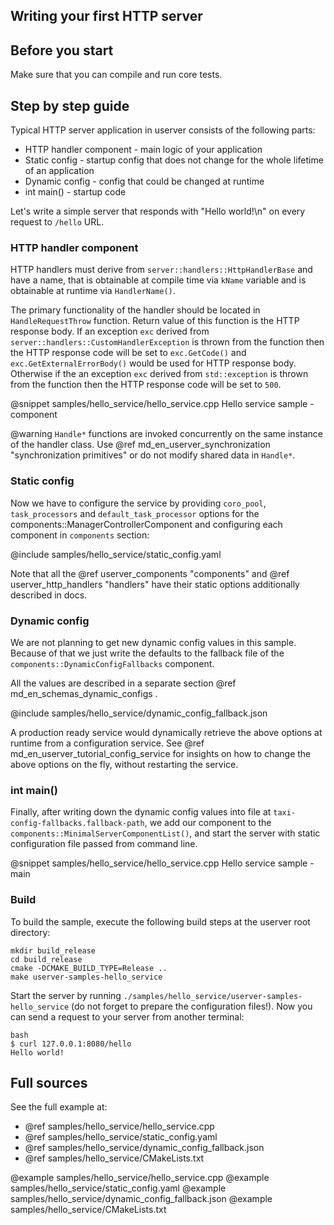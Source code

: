## Writing your first HTTP server

## Before you start

Make sure that you can compile and run core tests.

## Step by step guide

Typical HTTP server application in userver consists of the following parts:
* HTTP handler component - main logic of your application
* Static config - startup config that does not change for the whole lifetime of an application
* Dynamic config - config that could be changed at runtime
* int main() - startup code

Let's write a simple server that responds with "Hello world!\n" on every request to `/hello` URL.

### HTTP handler component

HTTP handlers must derive from `server::handlers::HttpHandlerBase` and have a name, that 
is obtainable at compile time via `kName` variable and is obtainable at runtime via `HandlerName()`.

The primary functionality of the handler should be located in `HandleRequestThrow` function.
Return value of this function is the HTTP response body. If an exception `exc` derived from
`server::handlers::CustomHandlerException` is thrown from the function then the
HTTP response code will be set to `exc.GetCode()` and `exc.GetExternalErrorBody()`
would be used for HTTP response body. Otherwise if the an exception `exc` derived from
`std::exception` is thrown from the function then the
HTTP response code will be set to `500`.

@snippet samples/hello_service/hello_service.cpp  Hello service sample - component

@warning `Handle*` functions are invoked concurrently on the same instance of the handler class. Use @ref md_en_userver_synchronization "synchronization primitives" or do not modify shared data in `Handle*`.


### Static config

Now we have to configure the service by providing `coro_pool`, `task_processors` and `default_task_processor` options for the components::ManagerControllerComponent and
configuring each component in `components` section:

@include samples/hello_service/static_config.yaml

Note that all the @ref userver_components "components" and @ref userver_http_handlers "handlers" have their static options additionally described in docs.

### Dynamic config

We are not planning to get new dynamic config values in this sample. Because of
that we just write the defaults to the fallback file of
the `components::DynamicConfigFallbacks` component.

All the values are described in a separate section @ref md_en_schemas_dynamic_configs .

@include samples/hello_service/dynamic_config_fallback.json

A production ready service would dynamically retrieve the above options at runtime from a configuration service. See
@ref md_en_userver_tutorial_config_service for insights on how to change the
above options on the fly, without restarting the service.


### int main()

Finally, after writing down the dynamic config values into file at `taxi-config-fallbacks.fallback-path`, we
add our component to the `components::MinimalServerComponentList()`,
and start the server with static configuration file passed from command line.

@snippet samples/hello_service/hello_service.cpp  Hello service sample - main

### Build
To build the sample, execute the following build steps at the userver root directory:
```
mkdir build_release
cd build_release
cmake -DCMAKE_BUILD_TYPE=Release ..
make userver-samples-hello_service
```

Start the server by running `./samples/hello_service/userver-samples-hello_service`
(do not forget to prepare the configuration files!).
Now you can send a request to your server from another terminal:
```
bash
$ curl 127.0.0.1:8080/hello
Hello world!
```

## Full sources

See the full example at:
* @ref samples/hello_service/hello_service.cpp
* @ref samples/hello_service/static_config.yaml
* @ref samples/hello_service/dynamic_config_fallback.json
* @ref samples/hello_service/CMakeLists.txt

@example samples/hello_service/hello_service.cpp
@example samples/hello_service/static_config.yaml
@example samples/hello_service/dynamic_config_fallback.json
@example samples/hello_service/CMakeLists.txt

